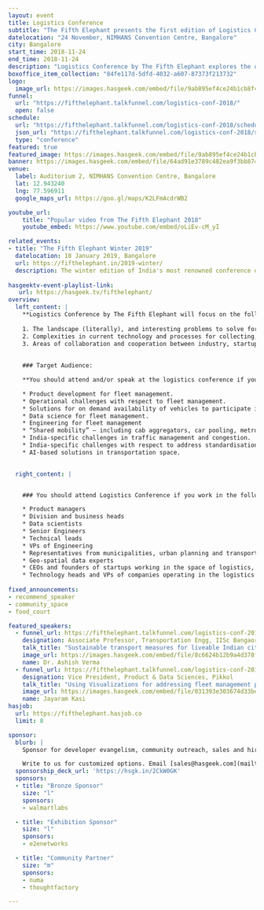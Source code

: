 ```yaml
---
layout: event
title: Logistics Conference
subtitle: "The Fifth Elephant presents the first edition of Logistics Conference"
datelocation: "24 November, NIMHANS Convention Centre, Bangalore"
city: Bangalore
start_time: 2018-11-24
end_time: 2018-11-24
description: "Logistics Conference by The Fifth Elephant explores the domain and landscape of Logisitcs and supply chain management."
boxoffice_item_collection: "84fe117d-5dfd-4032-a607-87373f213732"
logo:
  image_url: https://images.hasgeek.com/embed/file/9ab895ef4ce24b1cb8f43f8b20619593
funnel:
  url: "https://fifthelephant.talkfunnel.com/logistics-conf-2018/"
  open: false
schedule:
  url: "https://fifthelephant.talkfunnel.com/logistics-conf-2018/schedule"
  json_url: "https://fifthelephant.talkfunnel.com/logistics-conf-2018/schedule/json"
  type: "conference"  
featured: true
featured_image: https://images.hasgeek.com/embed/file/9ab895ef4ce24b1cb8f43f8b20619593
banner: https://images.hasgeek.com/embed/file/64ad91e3789c482ea9f3bb87456545dd
venue:
  label: Auditorium 2, NIMHANS Convention Centre, Bangalore
  lat: 12.943240
  lng: 77.596911
  google_maps_url: https://goo.gl/maps/K2LFmAcdrWB2

youtube_url:
    title: "Popular video from The Fifth Elephant 2018"
    youtube_embed: https://www.youtube.com/embed/oLiEv-cM_yI

related_events:
- title: "The Fifth Elephant Winter 2019"
  datelocation: 18 January 2019, Bangalore
  url: https://fifthelephant.in/2019-winter/
  description: The winter edition of India's most renowned conference on big data and data science.
  
hasgeektv-event-playlist-link:
   url: https://hasgeek.tv/fifthelephant/
overview:
  left_content: |
    **Logistics Conference by The Fifth Elephant will focus on the following domains:**
  
    1. The landscape (literally), and interesting problems to solve for logistics – be they supply-chain management, warehousing, transportation, delivery of goods and services or fleet management.
    2. Complexities in current technology and processes for collecting, managing and updating geo-spatial data
    3. Areas of collaboration and cooperation between industry, startups and government – including municipalities, urban planning and infrastructure.
    
    
    ### Target Audience:

    **You should attend and/or speak at the logistics conference if your work involves:**

    * Product development for fleet management.
    * Operational challenges with respect to fleet management.
    * Solutions for on demand availability of vehicles to participate in a ridesharing networks.
    * Data science for fleet management.
    * Engineering for fleet management
    * “Shared mobility” – including cab aggregators, car pooling, metros, buses, shuttles, etc
    * India-specific challenges in traffic management and congestion. 
    * India-specific challenges with respect to address standardisation.
    * AI-based solutions in transportation space.

  
  right_content: |


    ### You should attend Logistics Conference if you work in the following domains:

    * Product managers
    * Division and business heads
    * Data scientists
    * Senior Engineers
    * Technical leads
    * VPs of Engineering
    * Representatives from municipalities, urban planning and transportation departments
    * Geo-spatial data experts
    * CEOs and founders of startups working in the space of logistics, fleet management, e-commerce and retail, and mobility
    * Technology heads and VPs of companies operating in the logistics space
    
fixed_announcements:
- recommend_speaker
- community_space
- food_court

featured_speakers:
  - funnel_url: https://fifthelephant.talkfunnel.com/logistics-conf-2018/11-sustainable-transport-measures-for-liveable-indian
    designation: Associate Professor, Transportation Engg, IISc Bangaore
    talk_title: "Sustainable transport measures for liveable Indian cities"
    image_url: https://images.hasgeek.com/embed/file/8c6624b12b9a4d378f53c016bcd9c09d
    name: Dr. Ashish Verma
  - funnel_url: https://fifthelephant.talkfunnel.com/logistics-conf-2018/3-using-visualizations-for-addressing-fleet-manageme
    designation: Vice President, Product & Data Sciences, Pikkol
    talk_title: "Using Visualizations for addressing fleet management problems"
    image_url: https://images.hasgeek.com/embed/file/031393e303674d33bee6620ae0f4718c
    name: Jayaram Kasi
hasjob:
  url: https://fifthelephant.hasjob.co
  limit: 8

sponsor:
  blurb: |
    Sponsor for developer evangelism, community outreach, sales and hiring.

    Write to us for customized options. Email [sales@hasgeek.com](mailto:sales@hasgeek.com) for more info.
  sponsorship_deck_url: 'https://hsgk.in/2CkW0GK'
  sponsors:
  - title: "Bronze Sponsor"
    size: "l"
    sponsors:
    - walmartlabs

  - title: "Exhibition Sponsor"
    size: "l"
    sponsors:
    - e2enetworks

  - title: "Community Partner"
    size: "m"
    sponsors:
    - numa
    - thoughtfactory

---
```

